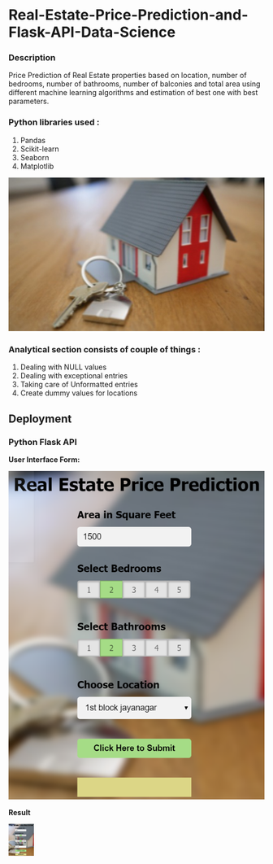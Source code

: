 # Real-Estate-Price-Prediction-and-Flask-API-Data-Science
### Description
Price Prediction of Real Estate properties based on location, number of bedrooms, number of bathrooms, number of balconies and total area using different machine learning algorithms and estimation of best one with best parameters.

### Python libraries used :

1. Pandas
2. Scikit-learn
3. Seaborn
4. Matplotlib

<img src="https://github.com/aniketsinha06/aniketsinha06.github.io/blob/master/images/RealEstate.jpg" alt="Logo" style="max-width:100%;">


### Analytical section consists of couple of things :

1. Dealing with NULL values
2. Dealing with exceptional entries
3. Taking care of Unformatted entries
4. Create dummy values for locations

## Deployment
### Python Flask API

__User Interface Form:__

<img src="https://github.com/aniketsinha06/Real-Estate-Price-Prediction-and-Flask-API-Data-Science/blob/master/Photos/Price1.jpg" alt="Logo" style="max-width:100%;">


__Result__

<img src="https://github.com/aniketsinha06/Real-Estate-Price-Prediction-and-Flask-API-Data-Science/blob/master/Photos/price2.jpg" alt="Logo" style="max-width:10%;">



